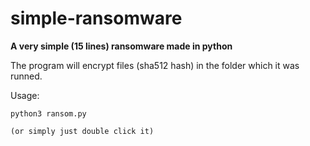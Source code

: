 # simple-ransomware
**A very simple (15 lines) ransomware made in python**


The program will encrypt files (sha512 hash) in the folder which it was runned.

Usage:
  
    python3 ransom.py
  
    (or simply just double click it)
 
